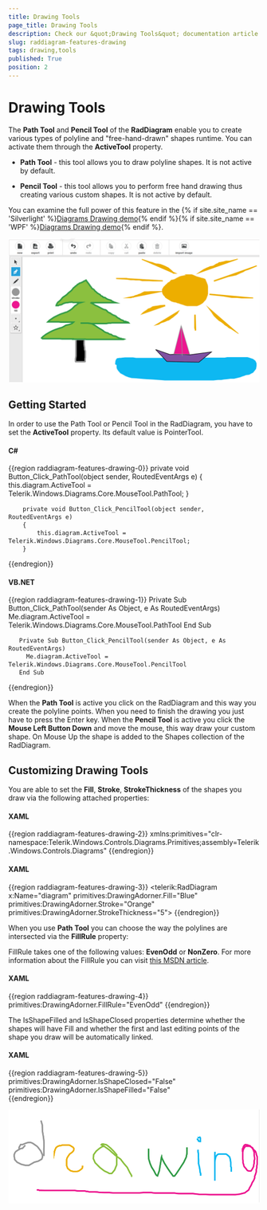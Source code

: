 ```yaml
---
title: Drawing Tools
page_title: Drawing Tools
description: Check our &quot;Drawing Tools&quot; documentation article for the RadDiagram WPF control.
slug: raddiagram-features-drawing
tags: drawing,tools
published: True
position: 2
---
```


# Drawing Tools

The __Path Tool__ and __Pencil Tool__ of the __RadDiagram__ enable you to create various types of polyline and "free-hand-drawn" shapes runtime. You can activate them through the __ActiveTool__ property.

* __Path Tool__ - this tool allows you to draw polyline shapes. It is not active by default.

* __Pencil Tool__ - this tool allows you to perform free hand drawing thus creating various custom shapes. It is not active by default.

You can examine the full power of this feature in the {% if site.site_name == 'Silverlight' %}[Diagrams Drawing demo](https://demos.telerik.com/silverlight/#Diagrams/Drawing){% endif %}{% if site.site_name == 'WPF' %}[Diagrams Drawing demo](https://demos.telerik.com/wpf/#Diagrams/Drawing){% endif %}.

![raddiagram-features-drawing](images/raddiagram-features-drawing.png)

## Getting Started

In order to use the Path Tool or Pencil Tool in the RadDiagram, you have to set the __ActiveTool__ property. Its default value is PointerTool.
		
#### __C#__	
{{region raddiagram-features-drawing-0}}
        private void Button_Click_PathTool(object sender, RoutedEventArgs e)
		{
			this.diagram.ActiveTool = Telerik.Windows.Diagrams.Core.MouseTool.PathTool;
		}

		private void Button_Click_PencilTool(object sender, RoutedEventArgs e)
		{
			this.diagram.ActiveTool = Telerik.Windows.Diagrams.Core.MouseTool.PencilTool;
		}
{{endregion}}

#### __VB.NET__	
{{region raddiagram-features-drawing-1}}
       Private Sub Button_Click_PathTool(sender As Object, e As RoutedEventArgs)
	      Me.diagram.ActiveTool = Telerik.Windows.Diagrams.Core.MouseTool.PathTool
       End Sub

       Private Sub Button_Click_PencilTool(sender As Object, e As RoutedEventArgs)
	     Me.diagram.ActiveTool = Telerik.Windows.Diagrams.Core.MouseTool.PencilTool
       End Sub 
{{endregion}}

When the __Path Tool__ is active you click on the RadDiagram and this way you create the polyline points. When you need to finish the drawing you just have to press the Enter key. When the __Pencil Tool__ is active you click the __Mouse Left Button Down__ and move the mouse, this way draw your custom shape. On Mouse Up the shape is added to the Shapes collection of the RadDiagram.

## Customizing Drawing Tools

You are able to set the __Fill__, __Stroke__, __StrokeThickness__ of the shapes you draw via the following attached properties:

#### __XAML__
{{region raddiagram-features-drawing-2}}
	xmlns:primitives="clr-namespace:Telerik.Windows.Controls.Diagrams.Primitives;assembly=Telerik.Windows.Controls.Diagrams"
{{endregion}}

#### __XAML__
{{region raddiagram-features-drawing-3}}
	<telerik:RadDiagram x:Name="diagram" primitives:DrawingAdorner.Fill="Blue"
	   								     primitives:DrawingAdorner.Stroke="Orange"
										 primitives:DrawingAdorner.StrokeThickness="5">
{{endregion}}

When you use __Path Tool__ you can choose the way the polylines are intersected via the __FillRule__ property:		

FillRule takes one of the following values: __EvenOdd__ or __NonZero__. For more information about the FillRule you can visit [this MSDN article](http://msdn.microsoft.com/en-us/library/system.windows.media.pathgeometry.fillrule.aspx).		

#### __XAML__
{{region raddiagram-features-drawing-4}}
	primitives:DrawingAdorner.FillRule="EvenOdd"
{{endregion}}	

The IsShapeFilled and IsShapeClosed properties determine whether the shapes will have Fill and whether the first and last editing points of the shape you draw will be automatically linked.		

#### __XAML__
{{region raddiagram-features-drawing-5}}
	primitives:DrawingAdorner.IsShapeClosed="False"
	primitives:DrawingAdorner.IsShapeFilled="False"		
{{endregion}}

![raddiagram-features-drawing 2](images/raddiagram-features-drawing2.png)
